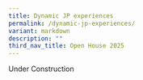 ```yaml
---
title: Dynamic JP experiences
permalink: /dynamic-jp-experiences/
variant: markdown
description: ""
third_nav_title: Open House 2025
---
```

<p>Under Construction</p>
<div hidden="">

<div align="justify">
	
<p>	
	Hear about our STEAM, CLEP, and Internationalisation experiences!</p>

<p>A trip down memory lane: Nov 2024 Australia trip vlog</p>
 

<p>Highlights from JPJC’s experience in Laos!
</p> 

<p> Hear from our Taekwondo, Dance and Mathematics Interest Group 	
	
</p></div></div>